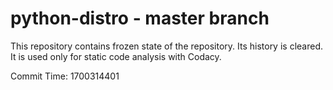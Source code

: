 # python-distro - master branch

This repository contains frozen state of the repository.
Its history is cleared. It is used only for static code
analysis with Codacy.

Commit Time: 1700314401